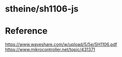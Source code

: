 # stheine/sh1106-js

# Reference

https://www.waveshare.com/w/upload/5/5e/SH1106.pdf
https://www.mikrocontroller.net/topic/431371
